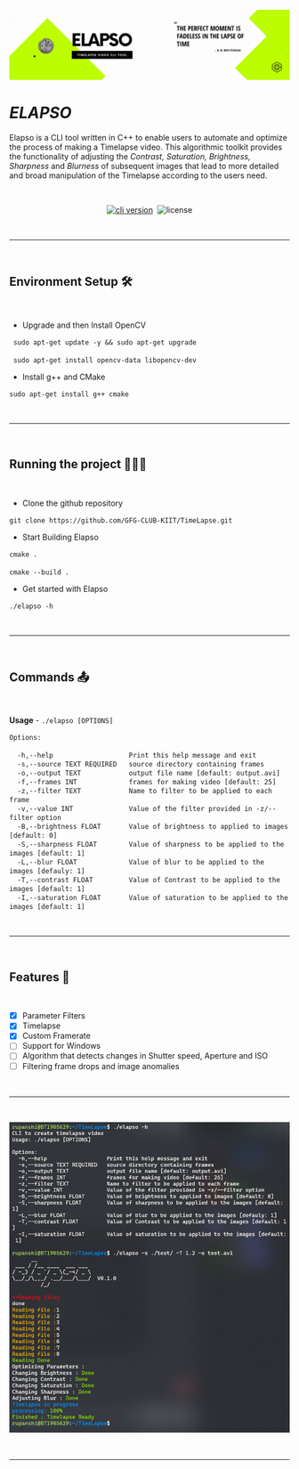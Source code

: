 ![alt text](images/banner.gif)

# _**ELAPSO**_  

Elapso is a CLI tool written in C++ to enable users to automate and optimize the process of making a Timelapse video. This algorithmic toolkit provides the functionality of adjusting the _Contrast, Saturation, Brightness, Sharpness_ and _Blurness_ of subsequent images that lead to more detailed and broad manipulation of the Timelapse according to the users need.

<br/>

<p align="center">
<a href="https://github.com/GFG-CLUB-KIIT/TimeLapse" target="_blank"><img src="https://img.shields.io/badge/version-v0.1.0-blue?style=for-the-badge&logo=none" alt="cli version" /></a>
&nbsp;<img src="https://img.shields.io/badge/license-mit-red?style=for-the-badge&logo=none" alt="license" /></p>

<br/> 

****
<br/>

## **Environment Setup** 🛠️
<br/>

- Upgrade and then Install OpenCV
```
 sudo apt-get update -y && sudo apt-get upgrade

 sudo apt-get install opencv-data libopencv-dev
```
- Install g++ and CMake
```
sudo apt-get install g++ cmake
```

<br/>

****
<br/>


## **Running the project** 🏃🏻‍♀️
<br/>

- Clone the github repository 
```
git clone https://github.com/GFG-CLUB-KIIT/TimeLapse.git
```

- Start Building Elapso 
```
cmake .

cmake --build .
```
- Get started with Elapso
```
./elapso -h
```
<br/>

****
<br/>

## **Commands** 📤
<br/>

**Usage** - ``` ./elapso [OPTIONS] ```

```
Options:

  -h,--help                   Print this help message and exit
  -s,--source TEXT REQUIRED   source directory containing frames
  -o,--output TEXT            output file name [default: output.avi]
  -f,--frames INT             frames for making video [default: 25]
  -z,--filter TEXT            Name to filter to be applied to each frame
  -v,--value INT              Value of the filter provided in -z/--filter option
  -B,--brightness FLOAT       Value of brightness to applied to images [default: 0]
  -S,--sharpness FLOAT        Value of sharpness to be applied to the images [default: 1]
  -L,--blur FLOAT             Value of blur to be applied to the images [defauly: 1]
  -T,--contrast FLOAT         Value of Contrast to be applied to the images [default: 1]
  -I,--saturation FLOAT       Value of saturation to be applied to the images [default: 1]
```
<br/>

****
<br/>

## **Features** 📄
<br/>

- [x] Parameter Filters
- [x] Timelapse 
- [x] Custom Framerate
- [ ] Support for Windows
- [ ] Algorithm that detects changes in Shutter speed, Aperture and ISO
- [ ] Filtering frame drops and image anomalies

<br/>

****
<br/>

![alt text](images/ss.png)

<br/>

****
<br/>
